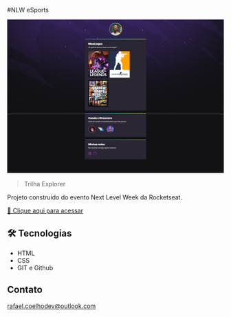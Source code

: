 #NLW eSports
 
 ![preview](./github/preview.png)

 >Trilha Explorer

 Projeto construido do evento Next Level Week da Rocketseat.

[🔗 Clique aqui para acessar](https://github.com/Rafael-devv/NLW-Rocketseat.git)

 ## 🛠 Tecnologias

- HTML
- CSS
- GIT e Github

## Contato

rafael.coelhodev@outlook.com
